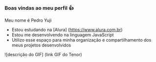 ### Boas vindas ao meu perfil 👍

Meu nome é Pedro Yuji

- Estou estudando na [Alura] (https://www.alura.com.br)
- Estou me desenvolvendo na linguagem JavaScript
- Utilizo esse espaço para minha organização e  compartilhamento dos meus projetos desenvolvidos

![descrição do GIF] (link GIF do Tenor)
